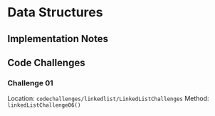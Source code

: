 # Data Structures
## Implementation Notes
## Code Challenges
### Challenge 01
Location: `codechallenges/linkedlist/LinkedListChallenges`
Method: `linkedListChallenge06()`
